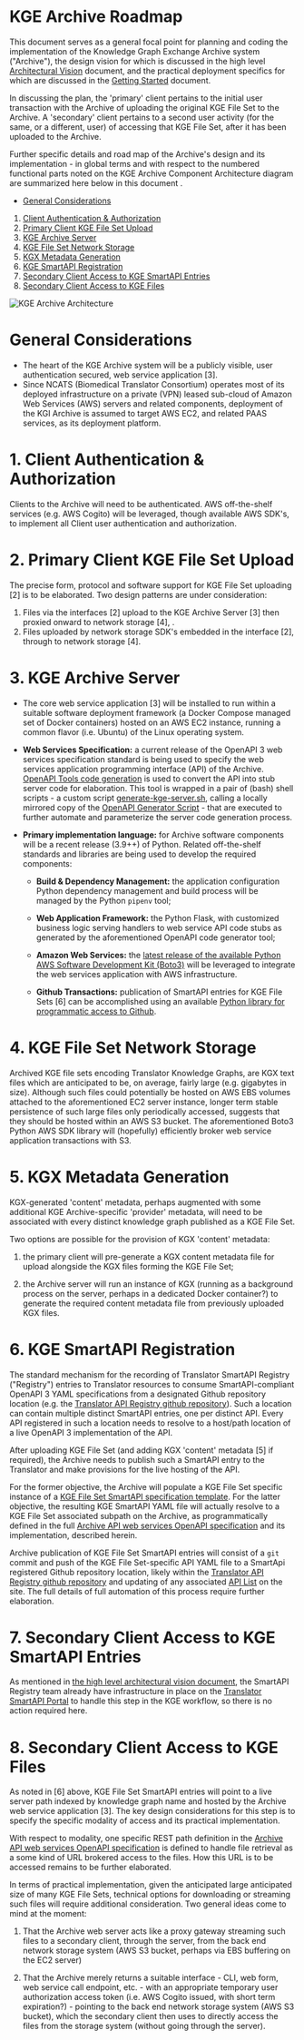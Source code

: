 # KGE Archive Roadmap

This document serves as a general focal point for planning and coding the implementation of the Knowledge Graph Exchange Archive system ("Archive"), the design vision for which is discussed in the high level  [Architectural Vision](../KGE_ARCHIVE_ARCHITECTURE.md) document, and the practical deployment specifics for which are discussed in the [Getting Started](./README.md) document.

In discussing the plan, the 'primary' client pertains to the initial user transaction with the Archive of uploading the original KGE File Set to the Archive. A 'secondary' client pertains to a second user activity (for the same, or a different, user) of accessing that KGE File Set, after it has been uploaded to the Archive.

Further specific details and road map of the Archive's design and its implementation - in global terms and with respect to the numbered functional parts noted on the KGE Archive Component Architecture diagram are summarized here below in this document .

- [General Considerations](#general-considerations)
1. [Client Authentication & Authorization](#1-client-authentication--authorization)
2. [Primary Client KGE File Set Upload](#2-primary-client-kge-file-set-upload)
3. [KGE Archive Server](#3-kge-archive-server)
4. [KGE File Set Network Storage](#4-kge-file-set-network-storage)
5. [KGX Metadata Generation](#5-kgx-metadata-generation)
6. [KGE SmartAPI Registration](#6-kge-smartapi-registration)
7. [Secondary Client Access to KGE SmartAPI Entries](#7-secondary-client-access-to-kge-smartapi-entries)
8. [Secondary Client Access to KGE Files](#8-secondary-client-access-to-kge-files)

![KGE Archive Architecture](../docs/KGE_Archive_Architecture.png?raw=true "KGE Archive Architecture")

# General Considerations

- The heart of the KGE Archive system will be a publicly visible, user authentication secured, web service application [3].
- Since NCATS (Biomedical Translator Consortium) operates most of its deployed infrastructure on a private (VPN) leased sub-cloud of Amazon Web Services (AWS) servers and related components, deployment of the KGI Archive is assumed to target AWS EC2, and related PAAS services, as its deployment platform.

# 1. Client Authentication & Authorization

Clients to the Archive will need to be authenticated. AWS off-the-shelf services (e.g. AWS Cogito) will be leveraged, though available AWS SDK's, to implement all Client user authentication and authorization.

# 2. Primary Client KGE File Set Upload

The precise form, protocol and software support for KGE File Set uploading [2] is to be elaborated. Two design patterns are under consideration:

1. Files via the interfaces [2] upload to the KGE Archive Server [3] then proxied onward to network storage [4], .
2. Files uploaded by network storage SDK's embedded in the interface [2], through to network storage [4].

# 3. KGE Archive Server

- The core web service application [3] will be installed to run within a suitable software deployment framework (a Docker Compose managed set of Docker containers) hosted on an AWS EC2 instance, running a common flavor (i.e. Ubuntu) of the Linux operating system.
  

- **Web Services Specification:** a current release of the OpenAPI 3 web services specification standard is being used to specify the web services application programming interface (API) of the Archive. [OpenAPI Tools code generation](https://github.com/openapitools/openapi-generator-cli) is used to convert the API into stub server code for elaboration. This tool is wrapped in a pair of (bash) shell scripts - a custom script [generate-kge-server.sh](../scripts/generate-kge-server.sh), calling a locally mirrored copy of the [OpenAPI Generator Script](../scripts/openapi-generator-cli.sh) - that are executed to further automate and parameterize the server code generation process.


- **Primary implementation language:** for Archive software components will be a recent release (3.9++) of Python. Related off-the-shelf standards and libraries are being used to develop the required components:

    - **Build & Dependency Management:** the application configuration Python dependency management and build process will be managed by the Python `pipenv` tool;
      
    - **Web Application Framework:** the Python Flask, with customized business logic serving handlers to web service API code stubs as generated by the aforementioned OpenAPI code generator tool;
      
    - **Amazon Web Services:** the [latest release of the available Python AWS Software Development Kit (Boto3)](https://aws.amazon.com/sdk-for-python/) will be leveraged to integrate the web services application with AWS infrastructure.
  
    - **Github Transactions:** publication of SmartAPI entries for KGE File Sets [6] can be accomplished using an available [Python library for programmatic access to Github](https://docs.github.com/en/rest/overview/libraries#python). 
   
# 4. KGE File Set Network Storage

Archived KGE file sets encoding Translator Knowledge Graphs, are KGX text files which are anticipated to be, on average, fairly large (e.g. gigabytes in size). Although such files could potentially be hosted on AWS EBS volumes attached to the aforementioned EC2 server instance, longer term stable persistence of such large files only periodically accessed, suggests that they should be hosted within an AWS S3 bucket. The aforementioned Boto3 Python AWS SDK library will (hopefully) efficiently broker web service application transactions with S3.
   
# 5. KGX Metadata Generation

KGX-generated 'content' metadata, perhaps augmented with some additional KGE Archive-specific 'provider' metadata, will need to be associated with every distinct knowledge graph published as a KGE File Set.

Two options are possible for the provision of KGX 'content' metadata:

1. the primary client will pre-generate a KGX content metadata file for upload alongside the KGX files forming the KGE File Set;

2. the Archive server will run an instance of KGX (running as a background process on the server, perhaps in a dedicated Docker container?) to generate the required content metadata file from previously uploaded KGX files. 
   
# 6. KGE SmartAPI Registration

The standard mechanism for the recording of Translator SmartAPI Registry ("Registry") entries to Translator resources to consume SmartAPI-compliant OpenAPI 3 YAML specifications from a designated Github repository location (e.g. the [Translator API Registry github repository](https://github.com/NCATS-Tangerine/translator-api-registry)).  Such a location can contain multiple distinct SmartAPI entries, one per distinct API.  Every API registered in such a location needs to resolve to a host/path location of a live OpenAPI 3 implementation of the API.

After uploading KGE File Set (and adding KGX 'content' metadata [5] if required), the Archive needs to publish such a SmartAPI entry to the Translator and make provisions for the live hosting of the API.

For the former objective, the Archive will populate a KGE File Set specific instance of a [KGE File Set SmartAPI specification template](api/kge_smartapi_entry.yaml). For the latter objective, the resulting KGE SmartAPI YAML file will actually resolve to a KGE File Set associated subpath on the Archive, as programmatically defined in the full [Archive API web services OpenAPI specification](api/kgea_api.yaml) and its implementation, described herein.

Archive publication of KGE File Set SmartAPI entries will consist of a `git` commit and push of the KGE File Set-specific API YAML file to a  SmartApi registered Github repository location, likely within the [Translator API Registry github repository](https://github.com/NCATS-Tangerine/translator-api-registry) and updating of any associated [API List](https://github.com/NCATS-Tangerine/translator-api-registry/blob/master/API_LIST.yml) on the site. The full details of full automation of this process require further elaboration.

# 7. Secondary Client Access to KGE SmartAPI Entries

As mentioned in [the high level architectural vision document](../KGE_ARCHIVE_ARCHITECTURE.md), the SmartAPI Registry team already have infrastructure in place on the [Translator SmartAPI Portal](https://smart-api.info/portal/translator) to handle this step in the KGE workflow, so there is no action required here. 
   
# 8. Secondary Client Access to KGE Files

As noted in [6] above, KGE File Set SmartAPI entries will point to a live server path indexed by knowledge graph name and hosted by the Archive web service application [3].  The key design considerations for this step is to specify the specific modality of access and its practical implementation.

With respect to modality, one specific REST path definition in the [Archive API web services OpenAPI specification](api/kgea_api.yaml) is defined to handle file retrieval as a some kind of URL brokered access to the files. How this URL is to be accessed remains to be further elaborated.

In terms of practical implementation, given the anticipated large anticipated size of many KGE File Sets, technical options for downloading or streaming such files will require additional consideration. Two general ideas come to mind at the moment:

1. That the Archive web server acts like a proxy gateway streaming such files to a secondary client, through the server, from the back end network storage system (AWS S3 bucket, perhaps via EBS buffering on the EC2 server)

2. That the Archive merely returns a suitable interface - CLI, web form, web service call endpoint, etc. - with an appropriate temporary user authorization access token (i.e. AWS Cogito issued, with short term expiration?) - pointing to the back end network storage system (AWS S3 bucket), which the secondary client then uses to directly access the files from the storage system (without going through the server).
